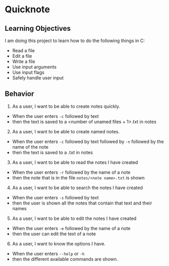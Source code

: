 # Quicknote

## Learning Objectives
I am doing this project to learn how to do the following things in C:
- Read a file
- Edit a file
- Write a file
- Use input arguments
- Use input flags
- Safely handle user input

## Behavior
1. As a user, I want to be able to create notes quickly.
- When the user enters `-c` followed by text
- then the text is saved to a <number of unamed files + 1>.txt in notes

2. As a user, I want to be able to create named notes.
- When the user enters `-c` followed by text followed by `-n` followed by the name of the note
- then the text is saved to a <note name>.txt in notes

3. As a user, I want to be able to read the notes I have created
- When the user enters `-r` followed by the name of a note
- then the note that is in the file `notes/<note name>.txt` is shown

4. As a user, I want to be able to search the notes I have created
- When the user enters `-s` followed by text
- then the user is shown all the notes that contain that text and their names

5. As a user, I want to be able to edit the notes I have created
- When the user enters `-e` followed by the name of a note
- then the user can edit the text of a note

6. As a user, I want to know the options I have.
- When the user enters `--help` or `-h`
- then the different available commands are shown.

